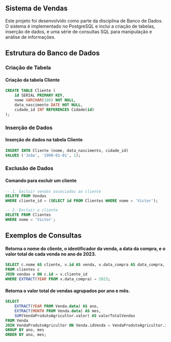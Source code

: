 ## Sistema de Vendas

Este projeto foi desenvolvido como parte da disciplina de Banco de Dados. O sistema é implementado no PostgreSQL e inclui a criação de tabelas, inserção de dados, e uma série de consultas SQL para manipulação e análise de informações.

## Estrutura do Banco de Dados

### Criação de Tabela

#### Criação da tabela Cliente

```sql
CREATE TABLE Cliente (
    id SERIAL PRIMARY KEY,
    nome VARCHAR(100) NOT NULL,
    data_nascimento DATE NOT NULL,
    cidade_id INT REFERENCES Cidade(id)
);
```
### Inserção de Dados

#### Inserção de dados na tabela Cliente

```sql
INSERT INTO Cliente (nome, data_nascimento, cidade_id)
VALUES ('João', '1990-01-01', 1);
```

### Exclusão de Dados

#### Comando para excluir um cliente

```sql
-- 1. Excluir vendas associadas ao cliente
DELETE FROM Vendas
WHERE cliente_id = (SELECT id FROM Clientes WHERE nome = 'Victor');

-- 2. Excluir o cliente
DELETE FROM Clientes
WHERE nome = 'Victor';
```

## Exemplos de Consultas

#### Retorna o nome do cliente, o identificador da venda, a data da compra, e o valor total de cada venda no ano de 2023.

```sql
SELECT c.nome AS cliente, v.id AS venda, v.data_compra AS data_compra, v.valor_total AS valor_total
FROM clientes c
JOIN vendas v ON c.id = v.cliente_id
WHERE EXTRACT(YEAR FROM v.data_compra) = 2023;
```

#### Retorna o valor total de vendas agrupados por ano e mês.

```sql
SELECT
    EXTRACT(YEAR FROM Venda.data) AS ano,
    EXTRACT(MONTH FROM Venda.data) AS mes,
    SUM(VendaProdutoAgricultor.valor) AS valorTotalVendas
FROM Venda
JOIN VendaProdutoAgricultor ON Venda.idVenda = VendaProdutoAgricultor.idVenda
GROUP BY ano, mes
ORDER BY ano, mes;
```
